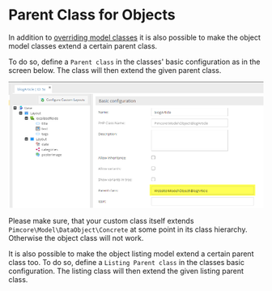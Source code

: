 # Parent Class for Objects

In addition to [overriding model classes](./03_Overriding_Models.md) 
it is also possible to make the object model classes extend a certain parent class. 
 
To do so, define a `Parent class` in the classes' basic configuration as in the screen below. 
The class will then extend the given parent class.

![Parent Class Configuration](../img/parent-class.png)

Please make sure, that your custom class itself extends `Pimcore\Model\DataObject\Concrete` at some point in its class hierarchy. 
Otherwise the object class will not work.

It is also possible to make the object listing model extend a certain parent class too.
To do so, define a `Listing Parent class` in the classes basic configuration. 
The listing class will then extend the given listing parent class.
